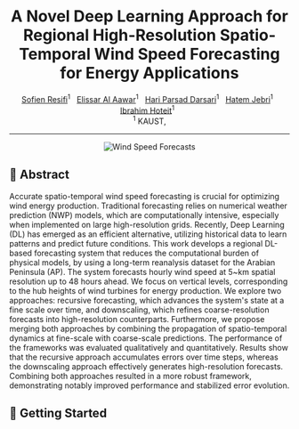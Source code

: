 <div align="center">

# A Novel Deep Learning Approach for Regional High-Resolution Spatio-Temporal Wind Speed Forecasting for Energy Applications

<div>
  <a href="https://scholar.google.com/citations?user=fzG5VxsAAAAJ&hl=en">Sofien Resifi</a><sup>1</sup>&nbsp;&nbsp;
  <a href="https://scholar.google.com/citations?user=r4wrjtsAAAAJ&hl=en">Elissar Al Aawar</a><sup>1</sup>&nbsp;&nbsp;
  <a href="https://scholar.google.com/citations?user=VrQC0_gAAAAJ&hl=en">Hari Parsad Darsari</a><sup>1</sup>&nbsp;&nbsp;
  <a href="https://scholar.google.com/citations?user=KuvOKcwAAAAJ&hl=en">Hatem Jebri</a><sup>1</sup>&nbsp;&nbsp;
  <a href="https://scholar.google.com/citations?user=Ez_xk3sAAAAJ&hl=en">Ibrahim Hoteit</a><sup>1</sup>&nbsp;&nbsp;
  <br>
  <sup>1</sup> KAUST,
</div>

---

![Wind Speed Forecasts](wind.gif)

</div>
   
## 📜 Abstract
Accurate spatio-temporal wind speed forecasting is crucial for optimizing wind energy production. Traditional forecasting relies on numerical weather prediction (NWP) models, which are computationally intensive, especially when implemented on large high-resolution grids. Recently, Deep Learning (DL) has emerged as an efficient alternative, utilizing historical data to learn patterns and predict future conditions. This work develops a regional DL-based forecasting system that reduces the computational burden of physical models, by using a long-term reanalysis dataset for the Arabian Peninsula (AP). The system forecasts hourly wind speed at 5~km spatial resolution up to 48 hours ahead. We focus on vertical levels, corresponding to the hub heights of wind turbines for energy production. We explore two approaches: recursive forecasting, which advances the system's state at a fine scale over time, and downscaling, which refines coarse-resolution forecasts into high-resolution counterparts. Furthermore, we propose merging both approaches by combining the propagation of spatio-temporal dynamics at fine-scale with coarse-scale predictions. The performance of the frameworks was evaluated qualitatively and quantitatively. Results show that the recursive approach accumulates errors over time steps, whereas the downscaling approach effectively generates high-resolution forecasts. Combining both approaches resulted in a more robust framework, demonstrating notably improved performance and stabilized error evolution.

## 🚀 Getting Started